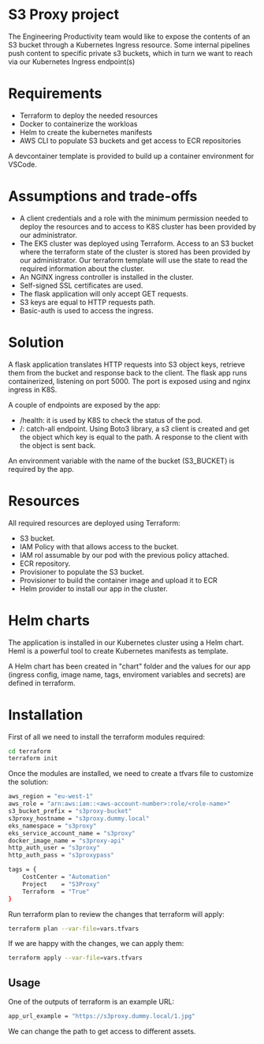 # S3 Proxy project

The Engineering Productivity team would like to expose the contents of an S3 bucket through a Kubernetes Ingress resource. Some internal pipelines push content to specific private s3 buckets, which in turn we want to reach via our Kubernetes Ingress endpoint(s)

# Requirements

- Terraform to deploy the needed resources
- Docker to containerize the workloas
- Helm to create the kubernetes manifests
- AWS CLI to populate S3 buckets and get access to ECR repositories

A devcontainer template is provided to build up a container environment for VSCode.

# Assumptions and trade-offs

- A client credentials and a role with the minimum permission needed to deploy the resources and to access to K8S cluster has been provided by our administrator.
- The EKS cluster was deployed using Terraform. Access to an S3 bucket where the terraform state of the cluster is stored has been provided by our administrator. Our terraform template will use the state to read the required information about the cluster.
- An NGINX ingress controller is installed in the cluster.
- Self-signed SSL certificates are used. 
- The flask application will only accept GET requests.
- S3 keys are equal to HTTP requests path.
- Basic-auth is used to access the ingress.

# Solution

A flask application translates HTTP requests into S3 object keys, retrieve them from the bucket and response back to the client. The flask app runs containerized, listening on port 5000. The port is exposed using and nginx ingress in K8S.

A couple of endpoints are exposed by the app:

- /health: it is used by K8S to check the status of the pod.
- /: catch-all endpoint. Using Boto3 library, a s3 client is created and get the object which key is equal to the path. A response to the client with the object is sent back.

An environment variable with the name of the bucket (S3_BUCKET) is required by the app.

# Resources

All required resources are deployed using Terraform:

- S3 bucket.
- IAM Policy with that allows access to the bucket.
- IAM rol assumable by our pod with the previous policy attached.
- ECR repository.
- Provisioner to populate the S3 bucket.
- Provisioner to build the container image and upload it to ECR
- Helm provider to install our app in the cluster.

# Helm charts

The application is installed in our Kubernetes cluster using a Helm chart. Heml is a powerful tool to create Kubernetes manifests as template.

A Helm chart has been created in "chart" folder and the values for our app (ingress config, image name, tags, enviroment variables and secrets) are defined in terraform.

# Installation

First of all we need to install the terraform modules required:

```bash
cd terraform
terraform init
```
Once the modules are installed, we need to create a tfvars file to customize the solution:

```bash
aws_region = "eu-west-1"
aws_role = "arn:aws:iam::<aws-account-number>:role/<role-name>"
s3_bucket_prefix = "s3proxy-bucket"
s3proxy_hostname = "s3proxy.dummy.local"
eks_namespace = "s3proxy"
eks_service_account_name = "s3proxy"
docker_image_name = "s3proxy-api"
http_auth_user = "s3proxy"
http_auth_pass = "s3proxypass"

tags = {
    CostCenter = "Automation"
    Project    = "S3Proxy"
    Terraform  = "True"
}
```

Run terraform plan to review the changes that terraform will apply:

```bash
terraform plan --var-file=vars.tfvars
````

If we are happy with the changes, we can apply them:

```bash
terraform apply --var-file=vars.tfvars
```

## Usage

One of the outputs of terraform is an example URL:

```bash
app_url_example = "https://s3proxy.dummy.local/1.jpg"
```

We can change the path to get access to different assets.
